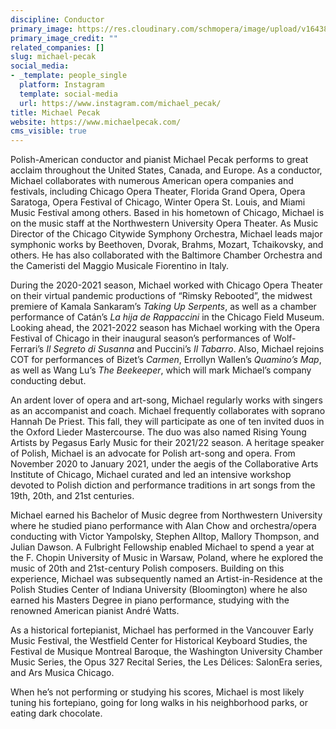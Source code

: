 ```yaml
---
discipline: Conductor
primary_image: https://res.cloudinary.com/schmopera/image/upload/v1643828623/media/2022/02/sqMichael_Pecak_arbljn.jpg
primary_image_credit: ""
related_companies: []
slug: michael-pecak
social_media:
- _template: people_single
  platform: Instagram
  template: social-media
  url: https://www.instagram.com/michael_pecak/
title: Michael Pecak
website: https://www.michaelpecak.com/
cms_visible: true
---
```

Polish-American conductor and pianist Michael Pecak performs to great acclaim throughout the United States, Canada, and Europe. As a conductor, Michael collaborates with numerous American opera companies and festivals, including Chicago Opera Theater, Florida Grand Opera, Opera Saratoga, Opera Festival of Chicago, Winter Opera St. Louis, and Miami Music Festival among others. Based in his hometown of Chicago, Michael is on the music staff at the Northwestern University Opera Theater. As Music Director of the Chicago Citywide Symphony Orchestra, Michael leads major symphonic works by Beethoven, Dvorak, Brahms, Mozart, Tchaikovsky, and others. He has also collaborated with the Baltimore Chamber Orchestra and the Cameristi del Maggio Musicale Fiorentino in Italy.

During the 2020-2021 season, Michael worked with Chicago Opera Theater on their virtual pandemic productions of “Rimsky Rebooted”, the midwest premiere of Kamala Sankaram’s _Taking Up Serpents_, as well as a chamber performance of Catán’s _La hija de Rappaccini_ in the Chicago Field Museum. Looking ahead, the 2021-2022 season has Michael working with the Opera Festival of Chicago in their inaugural season’s performances of Wolf-Ferrari’s _Il Segreto di Susanna_ and Puccini’s _Il Tabarro_. Also, Michael rejoins COT for performances of Bizet’s _Carmen_, Errollyn Wallen’s _Quamino’s Map_, as well as Wang Lu’s _The Beekeeper_, which will mark Michael’s company conducting debut.

An ardent lover of opera and art-song, Michael regularly works with singers as an accompanist and coach. Michael frequently collaborates with soprano Hannah De Priest. This fall, they will participate as one of ten invited duos in the Oxford Lieder Mastercourse. The duo was also named Rising Young Artists by Pegasus Early Music for their 2021/22 season. A heritage speaker of Polish, Michael is an advocate for Polish art-song and opera. From November 2020 to January 2021, under the aegis of the Collaborative Arts Institute of Chicago, Michael curated and led an intensive workshop devoted to Polish diction and performance traditions in art songs from the 19th, 20th, and 21st centuries.

Michael earned his Bachelor of Music degree from Northwestern University where he studied piano performance with Alan Chow and orchestra/opera conducting with Victor Yampolsky, Stephen Alltop, Mallory Thompson, and Julian Dawson. A Fulbright Fellowship enabled Michael to spend a year at the F. Chopin University of Music in Warsaw, Poland, where he explored the music of 20th and 21st-century Polish composers. Building on this experience, Michael was subsequently named an Artist-in-Residence at the Polish Studies Center of Indiana University (Bloomington) where he also earned his Masters Degree in piano performance, studying with the renowned American pianist André Watts.

As a historical fortepianist, Michael has performed in the Vancouver Early Music Festival, the Westfield Center for Historical Keyboard Studies, the Festival de Musique Montreal Baroque, the Washington University Chamber Music Series, the Opus 327 Recital Series, the Les Délices: SalonEra series, and Ars Musica Chicago.

When he’s not performing or studying his scores, Michael is most likely tuning his fortepiano, going for long walks in his neighborhood parks, or eating dark chocolate.